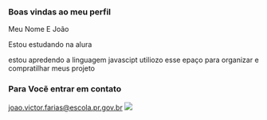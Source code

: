 ### Boas vindas ao meu perfil

Meu Nome E João

Estou estudando na alura

estou apredendo a linguagem javascipt
utiliozo esse epaço para organizar 
e compratilhar meus projeto

### Para Vocẽ entrar em contato 
joao.victor.farias@escola.pr.gov.br 
![](https://media.tenor.com/1hEG3p6vAE8AAAAi/ninja-ninja-gaiden.gif)
